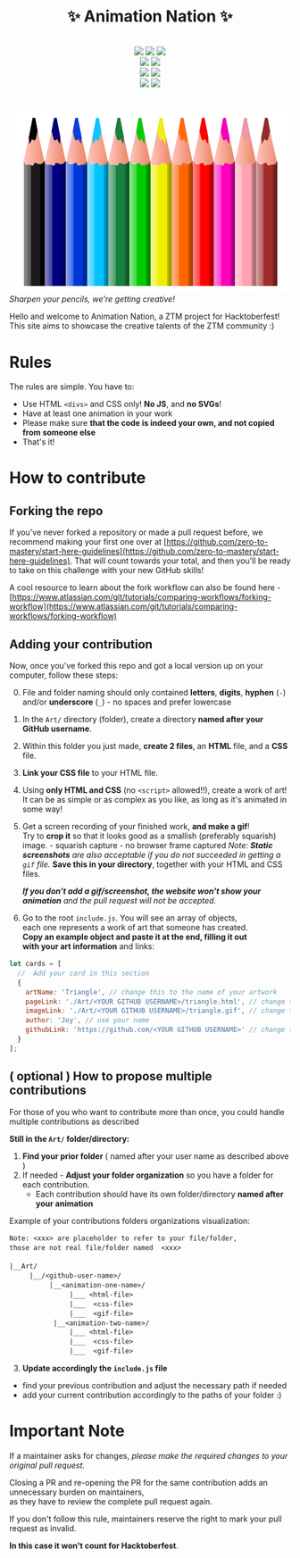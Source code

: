 <h1 style="display:flex;justify-content:center;color:">✨ Animation Nation ✨</h1>
<br>
<div align="center">
  <img src="https://img.shields.io/github/stars/zero-to-mastery/Animation-Nation?style=for-the-badge" />
  <img src="https://img.shields.io/github/repo-size/zero-to-mastery/Animation-Nation?style=for-the-badge" />
  <img src="https://img.shields.io/github/forks/zero-to-mastery/Animation-Nation?style=for-the-badge" />
  <br>
  <img src="https://img.shields.io/github/last-commit/zero-to-mastery/Animation-Nation?style=for-the-badge" />
  <img src="https://img.shields.io/github/contributors-anon/zero-to-mastery/Animation-Nation?style=for-the-badge" />
  <br>
  <img src="https://img.shields.io/github/issues/zero-to-mastery/Animation-Nation?style=for-the-badge" />
  <img src="https://img.shields.io/github/issues-pr/zero-to-mastery/Animation-Nation?style=for-the-badge" />
  <br>
  <img src="https://img.shields.io/github/issues-closed-raw/zero-to-mastery/Animation-Nation?style=for-the-badge" />
  <img src="https://img.shields.io/github/issues-pr-closed-raw/zero-to-mastery/Animation-Nation?style=for-the-badge" />
</div>
<br>

![header-picture](./public/images/colourpencils.png)
_Sharpen your pencils, we're getting creative!_

Hello and welcome to Animation Nation, a ZTM project for Hacktoberfest! This site aims to showcase the creative talents of the ZTM community :)

# Rules

The rules are simple. You have to:

- Use HTML `<divs>` and CSS only! **No JS**, and **no SVGs**!
- Have at least one animation in your work
- Please make sure **that the code is indeed your own, and not copied from someone else**
- That's it!

# How to contribute

## Forking the repo

If you've never forked a repository or made a pull request before, we recommend making your first one over at [https://github.com/zero-to-mastery/start-here-guidelines](https://github.com/zero-to-mastery/start-here-guidelines). That will count towards your total, and then you'll be ready to take on this challenge with your new GitHub skills!

A cool resource to learn about the fork workflow can also be found here - [https://www.atlassian.com/git/tutorials/comparing-workflows/forking-workflow](https://www.atlassian.com/git/tutorials/comparing-workflows/forking-workflow)

## Adding your contribution

Now, once you've forked this repo and got a local version up on your computer, follow these steps:

0. File and folder naming should only contained **letters**, **digits**, **hyphen** (`-`) and/or **underscore** (`_`) - no spaces and prefer lowercase

1. In the `Art/` directory (folder), create a directory **named after your GitHub username**.

2. Within this folder you just made, **create 2 files**, an **HTML** file, and a **CSS** file.

3. **Link your CSS file** to your HTML file.

4. Using **only HTML and CSS** (no `<script>` allowed!!), create a work of art!  
   It can be as simple or as complex as you like, as long as it's animated in some way!

5. Get a screen recording of your finished work, **and make a gif**!  
   Try to **crop it** so that it looks good as a smallish (preferably squarish) image. - squarish capture - no browser frame captured
   _Note: **Static screenshots** are also acceptable if you do not succeeded in getting a `gif` file._
   **Save this in your directory**, together with your HTML and CSS files.

   _**If you don't add a gif/screenshot, the website won't show your  
    animation** and the pull request will not be accepted._

6. Go to the root `include.js`. You will see an array of objects,  
   each one represents a work of art that someone has created.  
   **Copy an example object and paste it at the end, filling it out  
   with your art information** and links:

```js
let cards = [
  //  Add your card in this section
  {
    artName: 'Triangle', // change this to the name of your artwork
    pageLink: './Art/<YOUR GITHUB USERNAME>/triangle.html', // change this
    imageLink: './Art/<YOUR GITHUB USERNAME>/triangle.gif', // change this
    author: 'Joy', // use your name
    githubLink: 'https://github.com/<YOUR GITHUB USERNAME>' // change this
  }
];
```

## ( optional ) How to propose multiple contributions

For those of you who want to contribute more than once,
you could handle multiple contributions as described

**Still in the `Art/` folder/directory:**

1. **Find your prior folder** ( named after your user name as described above )
2. If needed - **Adjust your folder organization** so you have a folder for each contribution.
   - Each contribution should have its own folder/directory **named after your animation**

Example of your contributions folders organizations visualization:

```txt
Note: <xxx> are placeholder to refer to your file/folder,
those are not real file/folder named  <xxx>

|__Art/
     |__/<github-user-name>/
          |__<animation-one-name>/
               |___ <html-file>
               |___  <css-file>
               |___  <gif-file>
           |__<animation-two-name>/
               |___ <html-file>
               |___  <css-file>
               |___  <gif-file>

```

3. **Update accordingly the `include.js` file**

- find your previous contribution and adjust the necessary path if needed
- add your current contribution accordingly to the paths of your folder :)

# Important Note

If a maintainer asks for changes, _please make the required changes to your original pull request._

Closing a PR and re-opening the PR for the same contribution adds an unnecessary burden on maintainers,  
as they have to review the complete pull request again.

If you don't follow this rule, maintainers reserve the right to mark your pull request as invalid.

**In this case it won't count for Hacktoberfest**.
